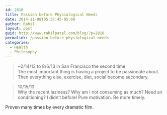 ```yaml
---
id: 2810
title: Passion before Physiological Needs
date: 2014-11-08T05:37:45-05:00
author: Rahil
layout: post
guid: http://www.rahilpatel.com/blog/?p=2810
permalink: /passion-before-physiological-needs
categories:
  - Health
  - Philosophy
---
```

> ~2/14/13 to 8/6/13 in San Francisco the second time:  
> The most important thing is having a project to be passionate about. Then everything else, exercise, diet, social become secondary.

> 10/15/13  
> Why the recent laziness? Why am I not consuming as much? Need air conditioning? I didn&#8217;t before! Pure motivation. Be more timely.

Proven many times by every dramatic film.